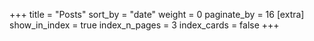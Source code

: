 +++
title = "Posts"
sort_by = "date"
weight = 0
paginate_by = 16
[extra]
show_in_index = true
index_n_pages = 3
index_cards = false
+++
